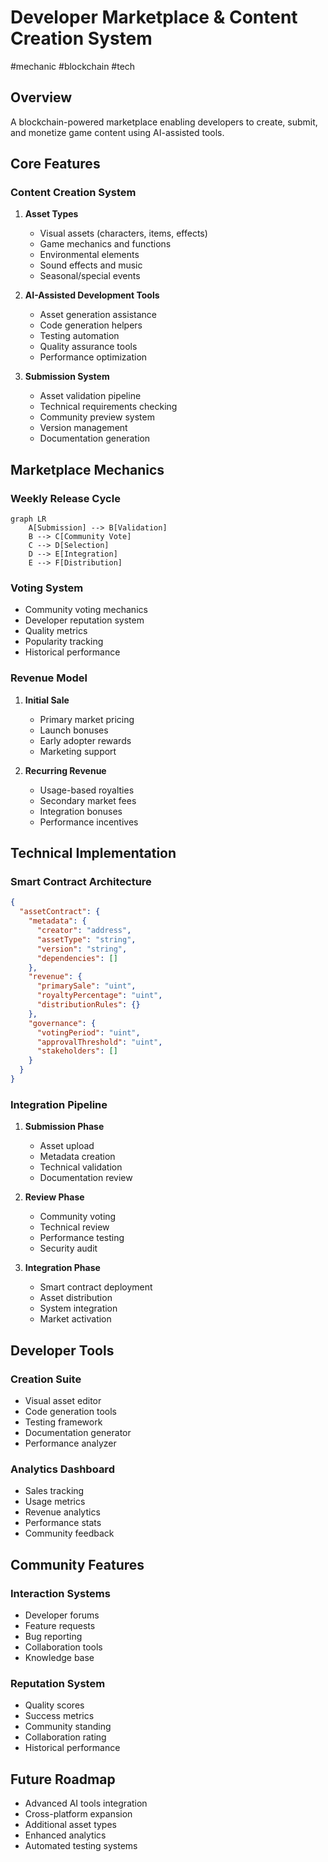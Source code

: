 # Developer Marketplace & Content Creation System

#mechanic #blockchain #tech

## Overview
A blockchain-powered marketplace enabling developers to create, submit, and monetize game content using AI-assisted tools.

## Core Features

### Content Creation System
1. **Asset Types**
   - Visual assets (characters, items, effects)
   - Game mechanics and functions
   - Environmental elements
   - Sound effects and music
   - Seasonal/special events

2. **AI-Assisted Development Tools**
   - Asset generation assistance
   - Code generation helpers
   - Testing automation
   - Quality assurance tools
   - Performance optimization

3. **Submission System**
   - Asset validation pipeline
   - Technical requirements checking
   - Community preview system
   - Version management
   - Documentation generation

## Marketplace Mechanics

### Weekly Release Cycle
```mermaid
graph LR
    A[Submission] --> B[Validation]
    B --> C[Community Vote]
    C --> D[Selection]
    D --> E[Integration]
    E --> F[Distribution]
```

### Voting System
- Community voting mechanics
- Developer reputation system
- Quality metrics
- Popularity tracking
- Historical performance

### Revenue Model
1. **Initial Sale**
   - Primary market pricing
   - Launch bonuses
   - Early adopter rewards
   - Marketing support

2. **Recurring Revenue**
   - Usage-based royalties
   - Secondary market fees
   - Integration bonuses
   - Performance incentives

## Technical Implementation

### Smart Contract Architecture
```json
{
  "assetContract": {
    "metadata": {
      "creator": "address",
      "assetType": "string",
      "version": "string",
      "dependencies": []
    },
    "revenue": {
      "primarySale": "uint",
      "royaltyPercentage": "uint",
      "distributionRules": {}
    },
    "governance": {
      "votingPeriod": "uint",
      "approvalThreshold": "uint",
      "stakeholders": []
    }
  }
}
```

### Integration Pipeline
1. **Submission Phase**
   - Asset upload
   - Metadata creation
   - Technical validation
   - Documentation review

2. **Review Phase**
   - Community voting
   - Technical review
   - Performance testing
   - Security audit

3. **Integration Phase**
   - Smart contract deployment
   - Asset distribution
   - System integration
   - Market activation

## Developer Tools

### Creation Suite
- Visual asset editor
- Code generation tools
- Testing framework
- Documentation generator
- Performance analyzer

### Analytics Dashboard
- Sales tracking
- Usage metrics
- Revenue analytics
- Performance stats
- Community feedback

## Community Features

### Interaction Systems
- Developer forums
- Feature requests
- Bug reporting
- Collaboration tools
- Knowledge base

### Reputation System
- Quality scores
- Success metrics
- Community standing
- Collaboration rating
- Historical performance

## Future Roadmap
- Advanced AI tools integration
- Cross-platform expansion
- Additional asset types
- Enhanced analytics
- Automated testing systems 